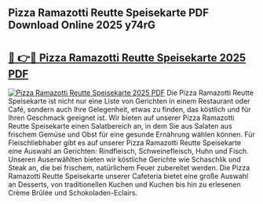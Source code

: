 ## Pizza Ramazotti Reutte Speisekarte PDF Download Online 2025 y74rG

# <h2><a href="http://gc7icg.nevu.top/?p=Pizza+Ramazotti+Reutte+Speisekarte">🔗 👉🔴 Pizza Ramazotti Reutte Speisekarte 2025 PDF</a></h2>

[![Pizza Ramazotti Reutte Speisekarte 2025 PDF](https://i.imgur.com/dBaPXMq.png)](http://gc7icg.nevu.top/?p=Pizza+Ramazotti+Reutte+Speisekarte)
Die Pizza Ramazotti Reutte Speisekarte ist nicht nur eine Liste von Gerichten in einem Restaurant oder Café, sondern auch Ihre Gelegenheit, etwas zu finden, das köstlich und für Ihren Geschmack geeignet ist. Wir bieten auf unserer Pizza Ramazotti Reutte Speisekarte einen Salatbereich an, in dem Sie aus Salaten aus frischem Gemüse und Obst für eine gesunde Ernährung wählen können. Für Fleischliebhaber gibt es auf unserer Pizza Ramazotti Reutte Speisekarte eine Auswahl an Gerichten: Rindfleisch, Schweinefleisch, Huhn und Fisch. Unseren Auserwählten bieten wir köstliche Gerichte wie Schaschlik und Steak an, die bei frischem, natürlichem Feuer zubereitet werden. Die Pizza Ramazotti Reutte Speisekarte unserer Cafeteria bietet eine große Auswahl an Desserts, von traditionellen Kuchen und Kuchen bis hin zu erlesenen Crème Brûlée und Schokoladen-Eclairs.
